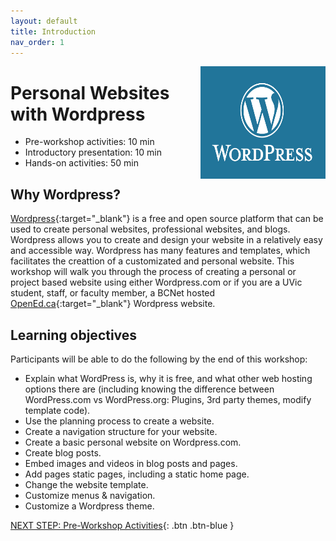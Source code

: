 ```yaml
---
layout: default
title: Introduction 
nav_order: 1
---
```

<img src="wordpress-logo.png" style="float:right;width:200px;height:180px;"> 

# Personal Websites with Wordpress

- Pre-workshop activities: 10 min 
- Introductory presentation: 10 min
- Hands-on activities: 50 min

## Why Wordpress? 

[Wordpress](https://wordpress.com){:target="_blank"} is a free and open source platform that can be used to create personal websites, professional websites, and blogs. Wordpress allows you to create and design your website in a relatively easy and accessible way. Wordpress has many features and templates, which facilitates the creattion of a customizated and personal website. This workshop will walk you through the process of creating a personal or project based website using either Wordpress.com or if you are a UVic student, staff, or faculty member, a BCNet hosted [OpenEd.ca](https://opened.ca/){:target="_blank"} Wordpress website. 

## Learning objectives

Participants will be able to do the following by the end of this workshop:

- Explain what WordPress is, why it is free, and what other web hosting options there are (including knowing the difference between WordPress.com vs WordPress.org: Plugins, 3rd party themes, modify template code).
- Use the planning process to create a website.
- Create a navigation structure for your website.
- Create a basic personal website on Wordpress.com.
- Create blog posts.
- Embed images and videos in blog posts and pages.
- Add pages static pages, including a static home page.
- Change the website template.
- Customize menus & navigation.
- Customize a Wordpress theme.

[NEXT STEP: Pre-Workshop Activities](pre-workshop.html){: .btn .btn-blue }
